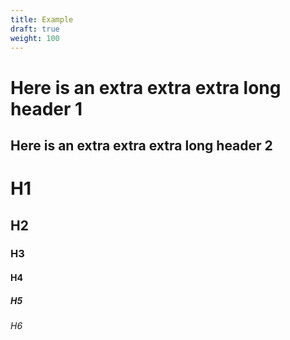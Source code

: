 ```yaml
---
title: Example
draft: true
weight: 100
---
```


# Here is an extra extra extra long header 1

## Here is an extra extra extra long header 2

# H1

## H2

### H3

#### H4

##### H5

###### H6

